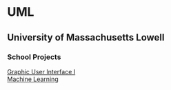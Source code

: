 # UML
## University of Massachusetts Lowell

### School Projects

[Graphic User Interface I](https://github.com/SMony-L/UML/tree/master/GUI%20I) </br>
[Machine Learning](https://github.com/SMony-L/UML/tree/master/ml-final-project-master) </br>
